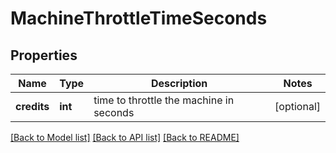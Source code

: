 # MachineThrottleTimeSeconds

## Properties
Name | Type | Description | Notes
------------ | ------------- | ------------- | -------------
**credits** | **int** | time to throttle the machine in seconds | [optional] 

[[Back to Model list]](../README.md#documentation-for-models) [[Back to API list]](../README.md#documentation-for-api-endpoints) [[Back to README]](../README.md)


